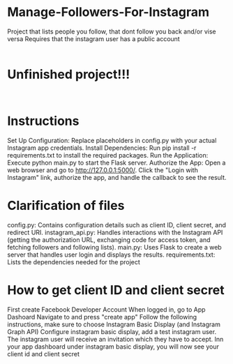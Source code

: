 # Manage-Followers-For-Instagram
Project that lists people you follow, that dont follow you back and/or vise versa
Requires that the instagram user has a public account</br></br>

# Unfinished project!!! </br></br>

# Instructions
Set Up Configuration: Replace placeholders in config.py with your actual Instagram app credentials.
Install Dependencies: Run pip install -r requirements.txt to install the required packages.
Run the Application: Execute python main.py to start the Flask server.
Authorize the App: Open a web browser and go to http://127.0.0.1:5000/. Click the "Login with Instagram" link, authorize the app, and handle the callback to see the result.

# Clarification of files
config.py: Contains configuration details such as client ID, client secret, and redirect URI.
instagram_api.py: Handles interactions with the Instagram API (getting the authorization URL, exchanging code for access token, and fetching followers and following lists).
main.py: Uses Flask to create a web server that handles user login and displays the results.
requirements.txt: Lists the dependencies needed for the project

# How to get client ID and client secret
First create Facebook Developer Account
When logged in, go to App Dashoard
Navigate to and press "create app"
Follow the following instructions, make sure to choose Instagram Basic Display (and Instagram Graph API)
Configure instagram basic display, add a test instagram user. The instagram user will receive an invitation which they have to accept. 
Inn your app dashboard under instagram basic display, you will now see your client id and client secret
